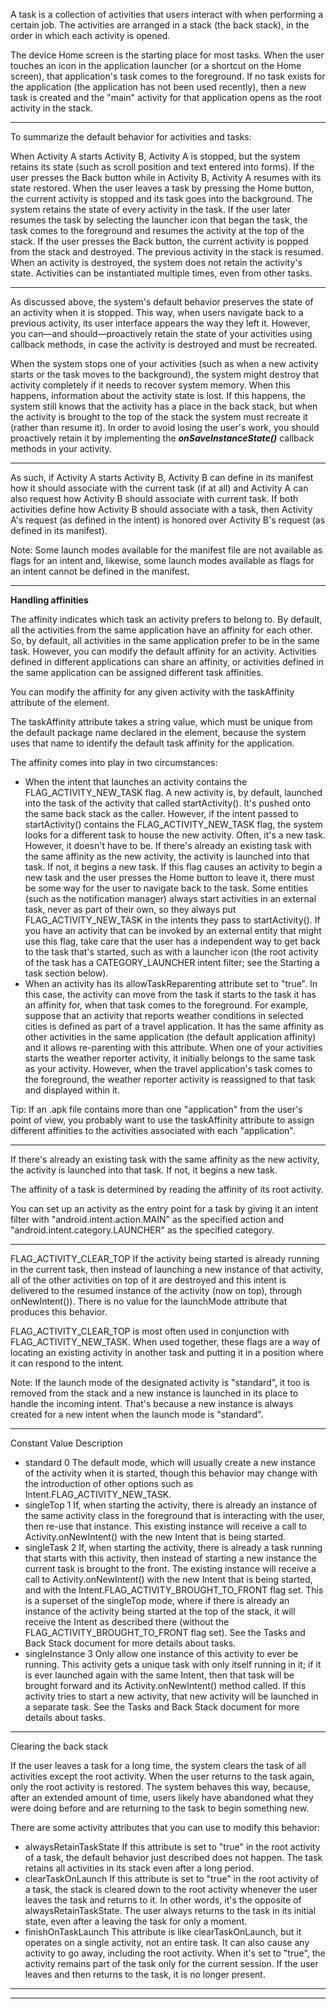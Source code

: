 A task is a collection of activities that users interact with when performing a certain job. The activities are arranged in a stack (the back stack), in the order in which each activity is opened.

The device Home screen is the starting place for most tasks. When the user touches an icon in the application launcher (or a shortcut on the Home screen), that application's task comes to the foreground. If no task exists for the application (the application has not been used recently), then a new task is created and the "main" activity for that application opens as the root activity in the stack.


----------


To summarize the default behavior for activities and tasks:

When Activity A starts Activity B, Activity A is stopped, but the system retains its state (such as scroll position and text entered into forms). If the user presses the Back button while in Activity B, Activity A resumes with its state restored.
When the user leaves a task by pressing the Home button, the current activity is stopped and its task goes into the background. The system retains the state of every activity in the task. If the user later resumes the task by selecting the launcher icon that began the task, the task comes to the foreground and resumes the activity at the top of the stack.
If the user presses the Back button, the current activity is popped from the stack and destroyed. The previous activity in the stack is resumed. When an activity is destroyed, the system does not retain the activity's state.
Activities can be instantiated multiple times, even from other tasks.


----------


As discussed above, the system's default behavior preserves the state of an activity when it is stopped. This way, when users navigate back to a previous activity, its user interface appears the way they left it. However, you can—and should—proactively retain the state of your activities using callback methods, in case the activity is destroyed and must be recreated.

When the system stops one of your activities (such as when a new activity starts or the task moves to the background), the system might destroy that activity completely if it needs to recover system memory. When this happens, information about the activity state is lost. If this happens, the system still knows that the activity has a place in the back stack, but when the activity is brought to the top of the stack the system must recreate it (rather than resume it). In order to avoid losing the user's work, you should proactively retain it by implementing the ***onSaveInstanceState()*** callback methods in your activity.


----------


As such, if Activity A starts Activity B, Activity B can define in its manifest how it should associate with the current task (if at all) and Activity A can also request how Activity B should associate with current task. If both activities define how Activity B should associate with a task, then Activity A's request (as defined in the intent) is honored over Activity B's request (as defined in its manifest).

Note: Some launch modes available for the manifest file are not available as flags for an intent and, likewise, some launch modes available as flags for an intent cannot be defined in the manifest.


----------


**Handling affinities**

The affinity indicates which task an activity prefers to belong to. By default, all the activities from the same application have an affinity for each other. So, by default, all activities in the same application prefer to be in the same task. However, you can modify the default affinity for an activity. Activities defined in different applications can share an affinity, or activities defined in the same application can be assigned different task affinities.

You can modify the affinity for any given activity with the taskAffinity attribute of the <activity> element.

The taskAffinity attribute takes a string value, which must be unique from the default package name declared in the <manifest> element, because the system uses that name to identify the default task affinity for the application.

The affinity comes into play in two circumstances:

 - When the intent that launches an activity contains the FLAG_ACTIVITY_NEW_TASK flag.
A new activity is, by default, launched into the task of the activity that called startActivity(). It's pushed onto the same back stack as the caller. However, if the intent passed to startActivity() contains the FLAG_ACTIVITY_NEW_TASK flag, the system looks for a different task to house the new activity. Often, it's a new task. However, it doesn't have to be. If there's already an existing task with the same affinity as the new activity, the activity is launched into that task. If not, it begins a new task.
If this flag causes an activity to begin a new task and the user presses the Home button to leave it, there must be some way for the user to navigate back to the task. Some entities (such as the notification manager) always start activities in an external task, never as part of their own, so they always put FLAG_ACTIVITY_NEW_TASK in the intents they pass to startActivity(). If you have an activity that can be invoked by an external entity that might use this flag, take care that the user has a independent way to get back to the task that's started, such as with a launcher icon (the root activity of the task has a CATEGORY_LAUNCHER intent filter; see the Starting a task section below).
 - When an activity has its allowTaskReparenting attribute set to "true".
In this case, the activity can move from the task it starts to the task it has an affinity for, when that task comes to the foreground.
For example, suppose that an activity that reports weather conditions in selected cities is defined as part of a travel application. It has the same affinity as other activities in the same application (the default application affinity) and it allows re-parenting with this attribute. When one of your activities starts the weather reporter activity, it initially belongs to the same task as your activity. However, when the travel application's task comes to the foreground, the weather reporter activity is reassigned to that task and displayed within it.

Tip: If an .apk file contains more than one "application" from the user's point of view, you probably want to use the taskAffinity attribute to assign different affinities to the activities associated with each "application".


----------
If there's already an existing task with the same affinity as the new activity, the activity is launched into that task. If not, it begins a new task.

The affinity of a task is determined by reading the affinity of its root activity.

You can set up an activity as the entry point for a task by giving it an intent filter with "android.intent.action.MAIN" as the specified action and "android.intent.category.LAUNCHER" as the specified category.


----------


FLAG_ACTIVITY_CLEAR_TOP
If the activity being started is already running in the current task, then instead of launching a new instance of that activity, all of the other activities on top of it are destroyed and this intent is delivered to the resumed instance of the activity (now on top), through onNewIntent()).
There is no value for the launchMode attribute that produces this behavior.

FLAG_ACTIVITY_CLEAR_TOP is most often used in conjunction with FLAG_ACTIVITY_NEW_TASK. When used together, these flags are a way of locating an existing activity in another task and putting it in a position where it can respond to the intent.

Note: If the launch mode of the designated activity is "standard", it too is removed from the stack and a new instance is launched in its place to handle the incoming intent. That's because a new instance is always created for a new intent when the launch mode is "standard".


----------


Constant	Value	Description

 - standard	0	The default mode, which will usually create a new instance of the activity when it is started, though this behavior may change with the introduction of other options such as Intent.FLAG_ACTIVITY_NEW_TASK.
 - singleTop	1	If, when starting the activity, there is already an instance of the same activity class in the foreground that is interacting with the user, then re-use that instance. This existing instance will receive a call to Activity.onNewIntent() with the new Intent that is being started.
 - singleTask	2	If, when starting the activity, there is already a task running that starts with this activity, then instead of starting a new instance the current task is brought to the front. The existing instance will receive a call to Activity.onNewIntent() with the new Intent that is being started, and with the Intent.FLAG_ACTIVITY_BROUGHT_TO_FRONT flag set. This is a superset of the singleTop mode, where if there is already an instance of the activity being started at the top of the stack, it will receive the Intent as described there (without the FLAG_ACTIVITY_BROUGHT_TO_FRONT flag set). See the Tasks and Back Stack document for more details about tasks.
 - singleInstance	3	Only allow one instance of this activity to ever be running. This activity gets a unique task with only itself running in it; if it is ever launched again with the same Intent, then that task will be brought forward and its Activity.onNewIntent() method called. If this activity tries to start a new activity, that new activity will be launched in a separate task. See the Tasks and Back Stack document for more details about tasks.


----------

Clearing the back stack

If the user leaves a task for a long time, the system clears the task of all activities except the root activity. When the user returns to the task again, only the root activity is restored. The system behaves this way, because, after an extended amount of time, users likely have abandoned what they were doing before and are returning to the task to begin something new.

There are some activity attributes that you can use to modify this behavior:

 - alwaysRetainTaskState
If this attribute is set to "true" in the root activity of a task, the default behavior just described does not happen. The task retains all activities in its stack even after a long period.
 - clearTaskOnLaunch
If this attribute is set to "true" in the root activity of a task, the stack is cleared down to the root activity whenever the user leaves the task and returns to it. In other words, it's the opposite of alwaysRetainTaskState. The user always returns to the task in its initial state, even after a leaving the task for only a moment.
 - finishOnTaskLaunch
This attribute is like clearTaskOnLaunch, but it operates on a single activity, not an entire task. It can also cause any activity to go away, including the root activity. When it's set to "true", the activity remains part of the task only for the current session. If the user leaves and then returns to the task, it is no longer present.


----------


----------
[1]:http://developer.android.com/guide/components/tasks-and-back-stack.html
[2]:http://developer.android.com/guide/components/recents.html
[3]:http://developer.android.com/reference/android/R.styleable.html#AndroidManifestActivity_launchMode
[4]:http://developer.android.com/design/patterns/navigation.html